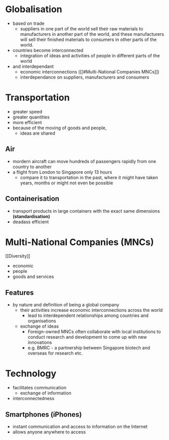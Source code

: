 # Globalisation

- based on trade
	- suppliers in one part of the world sell their raw materials to manufacturers in another part of the world, and these manufacturers will sell their finished materials to consumers in other parts of the world.
- countries become interconnected 
	- integration of ideas and activities of people in different parts of the world
- and interdependant
	- economic interconnections ([[#Multi-National Companies MNCs]])
	- interdependance on suppliers, manufacturers and consumers

# Transportation

- greater speed
- greater quantities
- more efficient
- because of the moving of goods and people,
	- ideas are shared

## Air

- mordern aircraft can move hundreds of passengers rapidly from one country to another 
- a flight from London to Singapore only 13 hours
	- compare it to transportation in the past, where it might have taken years, months or might not even be possible

## Containerisation

- transport products in large containers with the exact same dimensions **(standardisation)**
- deadass efficient

# Multi-National Companies (MNCs)

[[Diversity]]

- economic
- people
- goods and services

## Features

- by nature and definition of being a global company
	- their activities increase economic interconnections across the world
		- lead to interdependent relationships among countries and organisations
	- exchange of ideas
		- Foreign-owned MNCs often collaborate with local institutions to conduct research and development to come up with new innovations
		- e.g. BMRC - a partnership between Singapore biotech and overseas for research etc.

# Technology

- facilitates communication
	- exchange of information
- interconnectedness

## Smartphones (iPhones)

- instant communication and access to information on the Internet
- allows anyone anywhere to access